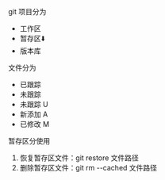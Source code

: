 git 项目分为
- 工作区
- 暂存区⬇️
- 版本库

文件分为
- 已跟踪
- 未跟踪
 - 未跟踪 U
 - 新添加 A
 - 已修改 M

暂存区分使用
1. 恢复暂存区文件：git restore 文件路径
2. 删除暂存区文件：git rm --cached 文件路径